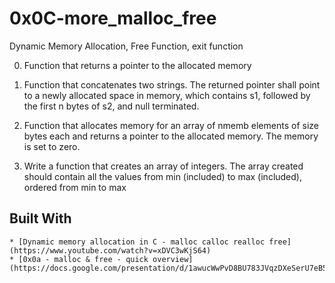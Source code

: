 # 0x0C-more_malloc_free

Dynamic Memory Allocation, Free Function, exit function

0. Function that returns a pointer to the allocated memory

1. Function that concatenates two strings. The returned pointer shall point to a newly allocated space in memory, which contains s1, followed by the first n bytes of s2, and null terminated.

2. Function that allocates memory for an array of nmemb elements of size bytes each and returns a pointer to the allocated memory.
The memory is set to zero.

3. Write a function that creates an array of integers. The array created should contain all the values from min (included) to max (included), ordered from min to max

## Built With

    * [Dynamic memory allocation in C - malloc calloc realloc free](https://www.youtube.com/watch?v=xDVC3wKjS64)
    * [0x0a - malloc & free - quick overview](https://docs.google.com/presentation/d/1awucWwPvD8BU783JVqzDXeSerU7eB504M6xRKKZndAI/edit#slide=id.g12e70c1216_0_62